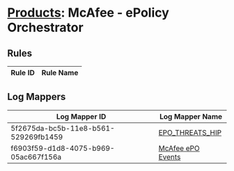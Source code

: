 # [Products](README.md): McAfee - ePolicy Orchestrator

## Rules

|Rule ID|Rule Name|
|----|----|


## Log Mappers

|Log Mapper ID|Log Mapper Name|
|----|----|
|5f2675da-bc5b-11e8-b561-529269fb1459|[EPO_THREATS_HIP](../mappings/5f2675da-bc5b-11e8-b561-529269fb1459.md)|
|f6903f59-d1d8-4075-b969-05ac667f156a|[McAfee ePO Events](../mappings/f6903f59-d1d8-4075-b969-05ac667f156a.md)|


